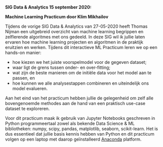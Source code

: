 **SIG Data & Analytics 15 september 2020:**

**Machine Learning Practicum door Klim Mikhailov**

Tijdens de vorige SIG Data & Analytics van 27-05-2020 heeft Thomas Nijman een uitgebreid overzicht van machine learning begrippen en zelflerende algoritmes met ons gedeeld. In deze SIG wil ik jullie laten ervaren hoe machine learning projecten en algoritmen in de praktijk eruitzien en werken. Tijdens dit interactieve ML Practicum leren we op een hands-on manier:

- hoe kiezen we het juiste voorspelmodel voor de gegeven dataset;
- waar ligt de grens tussen onder- en over-fitting;
- wat zijn de beste manieren om de initiële data voor het model aan te passen, en 
- hoe kunnen we alle analysestappen combineren en uiteindelijk ons model evalueren.

Aan het eind van het practicum hebben jullie de gelegenheid om zelf alle bovengenoemde methodes aan de hand van een praktisch use-case dataset te exploreren.

Voor dit practicum maak ik gebruik van Jupyter Notebooks geschreven in Python programmeertaal zowel als bekende Data Science & ML bibliotheken: numpy, scipy, pandas, matplotlib, seaborn, scikit-learn. Het is dus essentieel dat jullie basis kennis hebben van Python en dit practicum volgen op een laptop met daarop geïnstalleerd [Anaconda](https://docs.anaconda.com/anaconda/install/) platform.
